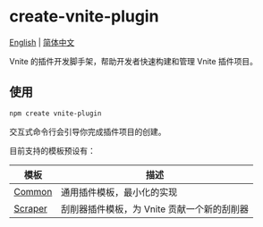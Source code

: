 # create-vnite-plugin

[English](README.md) | [简体中文](README.zh-CN.md)

Vnite 的插件开发脚手架，帮助开发者快速构建和管理 Vnite 插件项目。

## 使用

```bash
npm create vnite-plugin
```

交互式命令行会引导你完成插件项目的创建。

目前支持的模板预设有：

| 模板                                                                               | 描述                                        |
| ---------------------------------------------------------------------------------- | ------------------------------------------- |
| [Common](https://github.com/ximu3/create-vnite-plugin/tree/main/template/common)   | 通用插件模板，最小化的实现                  |
| [Scraper](https://github.com/ximu3/create-vnite-plugin/tree/main/template/scraper) | 刮削器插件模板，为 Vnite 贡献一个新的刮削器 |
